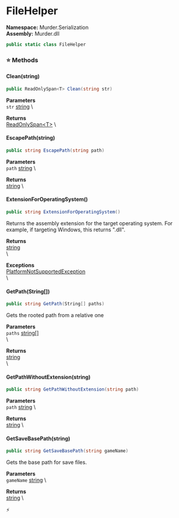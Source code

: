 # FileHelper

**Namespace:** Murder.Serialization \
**Assembly:** Murder.dll

```csharp
public static class FileHelper
```

### ⭐ Methods
#### Clean(string)
```csharp
public ReadOnlySpan<T> Clean(string str)
```

**Parameters** \
`str` [string](https://learn.microsoft.com/en-us/dotnet/api/System.String?view=net-7.0) \

**Returns** \
[ReadOnlySpan\<T\>](https://learn.microsoft.com/en-us/dotnet/api/System.ReadOnlySpan-1?view=net-7.0) \

#### EscapePath(string)
```csharp
public string EscapePath(string path)
```

**Parameters** \
`path` [string](https://learn.microsoft.com/en-us/dotnet/api/System.String?view=net-7.0) \

**Returns** \
[string](https://learn.microsoft.com/en-us/dotnet/api/System.String?view=net-7.0) \

#### ExtensionForOperatingSystem()
```csharp
public string ExtensionForOperatingSystem()
```

Returns the assembly extension for the target operating system.
            For example, if targeting Windows, this returns ".dll".

**Returns** \
[string](https://learn.microsoft.com/en-us/dotnet/api/System.String?view=net-7.0) \
\

**Exceptions** \
[PlatformNotSupportedException](https://learn.microsoft.com/en-us/dotnet/api/System.PlatformNotSupportedException?view=net-7.0) \
\
#### GetPath(String[])
```csharp
public string GetPath(String[] paths)
```

Gets the rooted path from a relative one

**Parameters** \
`paths` [string[]](https://learn.microsoft.com/en-us/dotnet/api/System.String?view=net-7.0) \
\

**Returns** \
[string](https://learn.microsoft.com/en-us/dotnet/api/System.String?view=net-7.0) \
\

#### GetPathWithoutExtension(string)
```csharp
public string GetPathWithoutExtension(string path)
```

**Parameters** \
`path` [string](https://learn.microsoft.com/en-us/dotnet/api/System.String?view=net-7.0) \

**Returns** \
[string](https://learn.microsoft.com/en-us/dotnet/api/System.String?view=net-7.0) \

#### GetSaveBasePath(string)
```csharp
public string GetSaveBasePath(string gameName)
```

Gets the base path for save files.

**Parameters** \
`gameName` [string](https://learn.microsoft.com/en-us/dotnet/api/System.String?view=net-7.0) \

**Returns** \
[string](https://learn.microsoft.com/en-us/dotnet/api/System.String?view=net-7.0) \



⚡